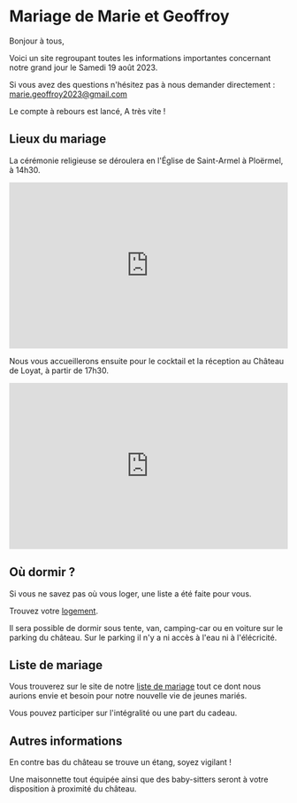 # Mariage de Marie et Geoffroy

Bonjour à tous, 

Voici un site regroupant toutes les informations importantes concernant notre grand jour le Samedi 19 août 2023.

Si vous avez des questions n'hésitez pas à nous demander directement : marie.geoffroy2023@gmail.com

Le compte à rebours est lancé, A très vite !

## Lieux du mariage
La cérémonie religieuse se déroulera en l'Église de Saint-Armel à Ploërmel, à 14h30.

<iframe src="https://www.google.com/maps/embed?pb=!1m18!1m12!1m3!1d2673.2284437861267!2d-2.3981547!3d47.9319647!2m3!1f0!2f0!3f0!3m2!1i1024!2i768!4f13.1!3m3!1m2!1s0x480fc991fd9178e1%3A0xe8800240a7d7c281!2s%C3%89glise%20Saint-Armel!5e0!3m2!1sfr!2sfr!4v1665820837381!5m2!1sfr!2sfr" width="100%" height="300" style="border:0;" allowfullscreen="" loading="lazy" referrerpolicy="no-referrer-when-downgrade"></iframe>

Nous vous accueillerons ensuite pour le cocktail et la réception au Château de Loyat, à partir de 17h30.

<iframe src="https://www.google.com/maps/embed?pb=!1m18!1m12!1m3!1d2669.902446756415!2d-2.4069411000000005!3d47.9962724!2m3!1f0!2f0!3f0!3m2!1i1024!2i768!4f13.1!3m3!1m2!1s0x480fca4072cc7067%3A0x7eae8f2b799ae11!2sCh%C3%A2teau%20de%20Loyat!5e0!3m2!1sfr!2sfr!4v1665821007256!5m2!1sfr!2sfr" width="100%" height="300" style="border:0;" allowfullscreen="" loading="lazy" referrerpolicy="no-referrer-when-downgrade"></iframe>


## Où dormir ?
Si vous ne savez pas où vous loger, une liste a été faite pour vous.

Trouvez votre [logement](logements).

Il sera possible de dormir sous tente, van, camping-car ou en voiture sur le parking du château. Sur le parking il n'y a ni accès à l'eau ni à l'élécricité.


## Liste de mariage
Vous trouverez sur le site de notre  [liste de mariage](https://www.kadolog.com/fr/list/liste-de-mariage-marie-et-geoffroy)  tout ce dont nous aurions envie et besoin pour notre nouvelle vie de jeunes mariés.

Vous pouvez participer sur l'intégralité ou une part du cadeau.

## Autres informations
En contre bas du château se trouve un étang, soyez vigilant !

Une maisonnette tout équipée ainsi que des baby-sitters seront à votre disposition à proximité du château.

